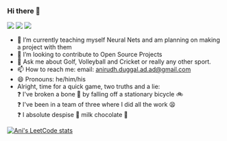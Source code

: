 ### Hi there 👋

[![](https://img.shields.io/badge/📄resume-gray?&style=for-the-badge)](chrome-extension://efaidnbmnnnibpcajpcglclefindmkaj/https://aniswagmc.github.io/assets/01-Anirudh_Duggal_SWE.pdf)
[![](https://img.shields.io/badge/linkedin-%230077B5.svg?&style=for-the-badge&logo=linkedin&logoColor=white)]([https://www.linkedin.com/in/knlnks/](https://www.linkedin.com/in/anirudhduggal/))
[![](https://img.shields.io/badge/Gmail-D14836?style=for-the-badge&logo=gmail&logoColor=white)](mailto:anirudh.duggal.ad.ad@gmail.com)

- 🔭 I’m currently teaching myself Neural Nets and am planning on making a project with them
- 👯 I’m looking to contribute to Open Source Projects
- 💬 Ask me about Golf, Volleyball and Cricket or really any other sport. 
- 📫 How to reach me: email: anirudh.duggal.ad.ad@gmail.com
- 😄 Pronouns: he/him/his
- Alright, time for a quick game, two truths and a lie:  
 ❓ I've broken a bone 🦴 by falling off a stationary bicycle 🚲  
 ❓ I've been in a team of three where I did all the work 😫  
 ❓ I absolute despise 🤮 milk chocolate 🍫

 [![Ani's LeetCode stats](https://leetcode-stats-six.vercel.app/?username=AniswagMC&theme=dark)](https://github.com/KnlnKS/leetcode-stats)
